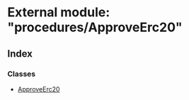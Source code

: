 # External module: "procedures/ApproveErc20"

## Index

### Classes

* [ApproveErc20](../classes/_procedures_approveerc20_.approveerc20.md)
